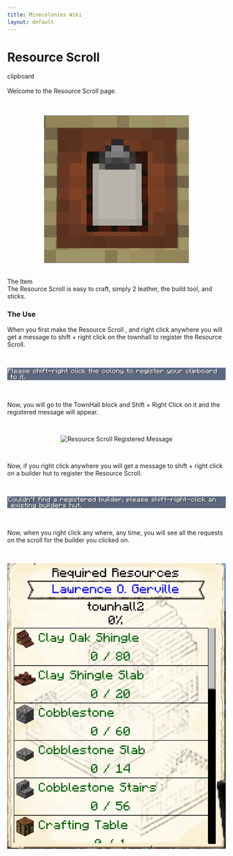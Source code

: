 ```yaml
---
title: Minecolonies Wiki
layout: default
---
```

# Resource Scroll 

<div class="infobox box text-center">
    <recipe>clipboard</recipe>
</div>
<br>
Welcome to the Resource Scroll page. 
<br><br>

<br>
<p style="text-align:center;"><img src="../../assets/images/items/clipboard.png" alt="Resource Scroll"></p>
<br

### The Item
<br>
The Resource Scroll  is easy to craft, simply 2 leather, the build tool, and sticks.  
<br>

### The Use

When you first make the Resource Scroll , and right click anywhere you will get a message to shift + right click on the townhall to register the Resource Scroll. 

<br>
<p style="text-align:center;"><img src="../../assets/images/items/clipboardinitmessage.png" alt="Resource Scroll Initial Message"></p>
<br>

Now, you will go to the TownHall block and Shift + Right Click on it and the registered message will appear.

<br>
<p style="text-align:center;"><img src="../../assets/images/items/clipboardregister.png" alt="Resource Scroll Registered Message"></p>
<br>

Now, if you right click anywhere you will get a message to shift + right click on a builder hut to register the Resource Scroll. 

<br>
<p style="text-align:center;"><img src="../../assets/images/items/resourcebuilderinitmessage.png" alt="Resource Scroll Builder Message"></p>
<br>

Now, when you right click any where, any time, you will see all the requests on the scroll for the builder you clicked on. 

<br>
<p style="text-align:center;"><img src="../../assets/images/items/resourcescrolluse.png" alt="Resource Scroll Use"></p>
<br>
